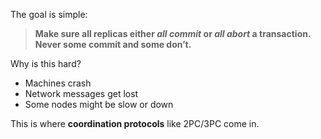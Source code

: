 The goal is simple:

> **Make sure all replicas either _all commit_ or _all abort_ a transaction. Never some commit and some don’t.**

Why is this hard?

- Machines crash
- Network messages get lost
- Some nodes might be slow or down

This is where **coordination protocols** like 2PC/3PC come in.